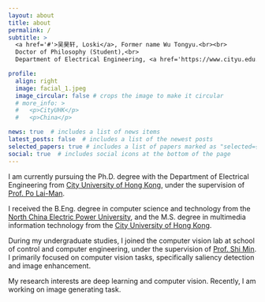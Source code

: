 ```yaml
---
layout: about
title: about
permalink: /
subtitle: >
  <a href='#'>吴昊轩, Loski</a>, Former name Wu Tongyu.<br><br>
  Doctor of Philosophy (Student),<br>
  Department of Electrical Engineering, <a href='https://www.cityu.edu.hk/'>CityUHK</a>.

profile:
  align: right
  image: facial_1.jpeg
  image_circular: false # crops the image to make it circular
  # more_info: >
  #   <p>CityUHK</p>
  #   <p>China</p>

news: true  # includes a list of news items
latest_posts: false  # includes a list of the newest posts
selected_papers: true # includes a list of papers marked as "selected={true}"
social: true  # includes social icons at the bottom of the page
---
```


I am currently pursuing the Ph.D. degree with the Department of Electrical Engineering from [City University of Hong Kong](https://www.cityu.edu.hk/), under the supervision of [Prof. Po Lai-Man](http://www.ee.cityu.edu.hk/~lmpo/).

I received the B.Eng. degree in computer science and technology from the [North China Electric Power University](https://www.ncepu.edu.cn/), and the M.S. degree in multimedia information technology from the [City University of Hong Kong](https://www.cityu.edu.hk/).

During my undergraduate studies, I joined the computer vision lab at school of control and computer engineering, under the supervision of [Prof. Shi Min](https://cce.ncepu.edu.cn/szdw/jsml/rjgcjys/11887a993a444b23b4af863190aed157.htm). I primarily focused on computer vision tasks, specifically saliency detection and image enhancement.

My research interests are deep learning and computer vision. Recently, I am working on image generating task.